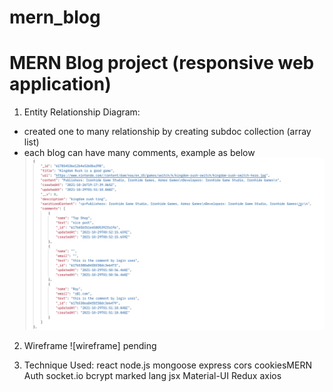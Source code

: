 # mern_blog






# MERN Blog project (responsive web application)

1. Entity Relationship Diagram:
* created one to many relationship by creating subdoc collection (array list)
* each blog can have many comments, example as below
![ERD](/client/src/images/JSON_format.png)

2. Wireframe
![wireframe] pending

3. Technique Used:
react
node.js
mongoose
express
cors
cookiesMERN Auth
socket.io
bcrypt
marked lang
jsx
Material-UI
Redux
axios

